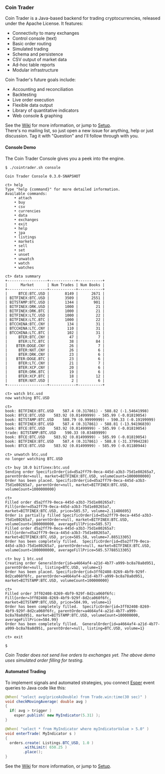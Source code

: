 ### Coin Trader

Coin Trader is a Java-based backend for trading cryptocurrencies, released under the Apache License.  It features:

* Connectivity to many exchanges
* Control console (text)
* Basic order routing
* Simulated trading
* Schema and persistence
* CSV output of market data
* Ad-hoc table reports
* Modular infrastructure

Coin Trader's future goals include:
* Accounting and reconciliation
* Backtesting
* Live order execution
* Flexible data output
* Library of quantitative indicators
* Web console & graphing

See the [Wiki](https://github.com/timolson/cointrader/wiki/Home) for more information, or jump to [Setup](https://github.com/timolson/cointrader/wiki/).  
There's no mailing list, so just open a new issue for anything, help or just discussion.  Tag it with "Question" and I'll follow through with you.

#### Console Demo

The Coin Trader Console gives you a peek into the engine.

```
$ ./cointrader.sh console

Coin Trader Console 0.3.0-SNAPSHOT

ct> help
Type "help {command}" for more detailed information.
Available commands:
    • attach
    • buy
    • csv
    • currencies
    • data
    • exchanges
    • exit
    • help
    • jpa
    • listings
    • markets
    • sell
    • set
    • unset
    • unwatch
    • watch
    • watches

ct> data summary
+------------------+------------+-----------+
|      Market      | Num Trades | Num Books |
+------------------+------------+-----------+
|     BTCE:BTC.USD |       8149 |      2671 |
| BITFINEX:BTC.USD |       3509 |      2551 |
| BITSTAMP:BTC.USD |       1344 |       901 |
| BITFINEX:DRK.USD |       1000 |        21 |
| BITFINEX:DRK.BTC |       1000 |        21 |
| BITFINEX:LTC.USD |       1000 |        22 |
| BITFINEX:LTC.BTC |       1000 |        22 |
| BTCCHINA:BTC.CNY |        134 |        31 |
| BTCCHINA:LTC.CNY |        110 |        31 |
| BTCCHINA:LTC.BTC |        102 |        31 |
|     BTER:BTC.CNY |         47 |         7 |
|     BTER:LTC.BTC |         38 |        84 |
|    BTER:DOGE.CNY |         26 |         7 |
|     BTER:NXT.CNY |         26 |         6 |
|     BTER:DRK.CNY |         23 |         6 |
|    BTER:DOGE.BTC |         23 |         6 |
|     BTER:LTC.CNY |         21 |         7 |
|     BTER:XCP.CNY |         20 |         6 |
|     BTER:DRK.BTC |         19 |         6 |
|     BTER:XCP.BTC |         18 |        12 |
|     BTER:NXT.USD |          2 |         6 |
+------------------+------------+-----------+

ct> watch btc.usd
now watching BTC.USD

ct> 
book: BITFINEX:BTC.USD    587.4 (0.317861) - 588.82 (-1.54641998)
book: BTCE:BTC.USD    583.92 (0.01499999) - 585.99 (-0.01819054)
book: BITSTAMP:BTC.USD    588.79 (0.99999999) - 590.33 (-0.19199999)
book: BITFINEX:BTC.USD    587.4 (0.317861) - 588.81 (-13.94196839)
book: BTCE:BTC.USD    583.92 (0.01499999) - 585.99 (-0.01819054)
trade: BITSTAMP:BTC.USD    590.33 (0.03489999)
book: BTCE:BTC.USD    583.92 (0.01499999) - 585.99 (-0.01819054)
book: BITFINEX:BTC.USD    587.4 (0.317861) - 588.8 (-31.37994228)
book: BTCE:BTC.USD    583.92 (0.01499999) - 585.99 (-0.01180944)

ct> unwatch btc.usd
no longer watching BTC.USD

ct> buy 10.0 bitfinex:btc.usd
Sending order SpecificOrder{id=d5a2ff79-0eca-445d-a3b3-75d1e80265a7, parentOrder=null, market=BITFINEX:BTC.USD, volumeCount=1000000000}
Order has been placed. SpecificOrder{id=d5a2ff79-0eca-445d-a3b3-75d1e80265a7, parentOrder=null, market=BITFINEX:BTC.USD, volumeCount=1000000000}

ct> 
Filled order d5a2ff79-0eca-445d-a3b3-75d1e80265a7: Fill{order=d5a2ff79-0eca-445d-a3b3-75d1e80265a7, market=BITFINEX:BTC.USD, price=585.57, volume=2.11486695}
Order is partially filled SpecificOrder{id=d5a2ff79-0eca-445d-a3b3-75d1e80265a7, parentOrder=null, market=BITFINEX:BTC.USD, volumeCount=1000000000, averageFillPrice=585.57}
Filled order d5a2ff79-0eca-445d-a3b3-75d1e80265a7: Fill{order=d5a2ff79-0eca-445d-a3b3-75d1e80265a7, market=BITFINEX:BTC.USD, price=585.58, volume=7.88513305}
Order has been completely filled.  SpecificOrder{id=d5a2ff79-0eca-445d-a3b3-75d1e80265a7, parentOrder=null, market=BITFINEX:BTC.USD, volumeCount=1000000000, averageFillPrice=585.57788513305}

ct> buy 1 btc.usd
Creating order GeneralOrder{id=a4664af4-a21d-4b77-a999-bc8a78a8d951, parentOrder=null, listing=BTC.USD, volume=1}
Order has been placed. SpecificOrder{id=3ff02408-8269-4bf9-929f-8d2ca060f6fc, parentOrder=a4664af4-a21d-4b77-a999-bc8a78a8d951, market=BITSTAMP:BTC.USD, volumeCount=100000000}

ct>
Filled order 3ff02408-8269-4bf9-929f-8d2ca060f6fc: Fill{order=3ff02408-8269-4bf9-929f-8d2ca060f6fc, market=BITSTAMP:BTC.USD, price=584.99, volume=1}
Order has been completely filled.  SpecificOrder{id=3ff02408-8269-4bf9-929f-8d2ca060f6fc, parentOrder=a4664af4-a21d-4b77-a999-bc8a78a8d951, market=BITSTAMP:BTC.USD, volumeCount=100000000, averageFillPrice=584.99}
Order has been completely filled.  GeneralOrder{id=a4664af4-a21d-4b77-a999-bc8a78a8d951, parentOrder=null, listing=BTC.USD, volume=1}

ct> exit

$
```

_Coin Trader does not send live orders to exchanges yet.  The above demo uses simulated order filling for testing._

#### Automated Trading

To implement signals and automated strategies, you connect [Esper](http://esper.codehaus.org/) event queries to Java code like this:

```java
@When( "select avg(priceAsDouble) from Trade.win:time(30 sec)" )
void checkMovingAverage( double avg )
{
  if( avg > trigger )
    esper.publish( new MyIndicator(5.31) );
}

@When( "select * from MyIndicator where myIndicatorValue > 5.0" )
void enterTrade( MyIndicator s )
{
  orders.create( Listings.BTC_USD, 1.0 )
        .withLimit( 650.25 )
        .place();
}
```

See the [Wiki](https://github.com/timolson/cointrader/wiki/Home) for more information, or jump to [Setup](https://github.com/timolson/cointrader/wiki/).
